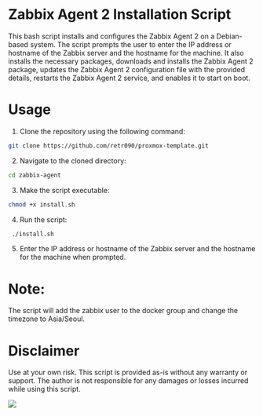 # Zabbix Agent 2 Installation Script

This bash script installs and configures the Zabbix Agent 2 on a Debian-based system. The script prompts the user to enter the IP address or hostname of the Zabbix server and the hostname for the machine. It also installs the necessary packages, downloads and installs the Zabbix Agent 2 package, updates the Zabbix Agent 2 configuration file with the provided details, restarts the Zabbix Agent 2 service, and enables it to start on boot.

# Usage

1. Clone the repository using the following command:
```bash
git clone https://github.com/retr090/proxmox-template.git
```
2. Navigate to the cloned directory:
```bash
cd zabbix-agent
```
3. Make the script executable:
```bash
chmod +x install.sh
```
4. Run the script:
```bash
 ./install.sh
```
5. Enter the IP address or hostname of the Zabbix server and the hostname for the machine when prompted.

# Note: 

The script will add the zabbix user to the docker group and change the timezone to Asia/Seoul.

# Disclaimer

Use at your own risk. This script is provided as-is without any warranty or support. The author is not responsible for any damages or losses incurred while using this script.

<a href="https://www.buymeacoffee.com/retr090"><img src="https://img.buymeacoffee.com/button-api/?text=Buy me a beer&emoji=🍺&slug=retr090&button_colour=FFDD00&font_colour=000000&font_family=Comic&outline_colour=000000&coffee_colour=ffffff" /></a>
